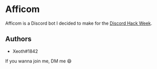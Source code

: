 # Afficom

Afficom is a Discord bot I decided to make for the [Discord Hack Week](https://discord.gg/hackweek).
## Authors
- Xeoth#1842

If you wanna join me, DM me 😄

